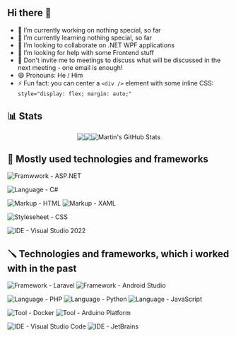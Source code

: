 ## Hi there 👋

- 🔭 I’m currently working on nothing special, so far
- 🌱 I’m currently learning nothing special, so far
- 👯 I’m looking to collaborate on .NET WPF applications
- 🤔 I’m looking for help with some Frontend stuff
- 💬 Don't invite me to meetings to discuss what will be discussed in the next meeting - one email is enough!
- 😄 Pronouns: He / Him
- ⚡ Fun fact: you can center a `<div />` element with some inline CSS: `style="display: flex; margin: auto;"`

## 📊 Stats
<div style="width: 100%; display: flex; flex-wrap: wrap; justify-content: center; margin: auto;">
  <img src="https://streak-stats.demolab.com?user=PixelPerfectMind&theme=solarized-dark&border_radius=10&date_format=j%20M%5B%20Y%5D&exclude_days=Sun%2CSat" />
  <img src="https://github-readme-stats.vercel.app/api/top-langs/?username=PixelPerfectMind&title_color=268bd2&text_color=b58900&icon_color=268bd2&bg_color=002b36&langs_count=5&layout=compact" /><br>
  <img src="https://github-readme-stats.vercel.app/api?username=PixelPerfectMind&show_icons=true&line_height=27&count_private=true&title_color=268bd2&text_color=b58900&icon_color=268bd2&bg_color=002b36" alt="Martin's GitHub Stats" />
</div>

## 🔧 Mostly used technologies and frameworks
![Framwwork - ASP.NET](https://img.shields.io/badge/Framework-ASP.NET-077a81?logo=.net&logoColor=white)

![Language - C#](https://img.shields.io/badge/Language-C%23-077a81?logo=sharp&logoColor=white)

![Markup - HTML](https://img.shields.io/badge/Markup-HTML-077a81?logo=html5&logoColor=white)
![Markup - XAML](https://img.shields.io/badge/Markup-XAML-077a81?logo=.net&logoColor=white)

![Styleseheet - CSS](https://img.shields.io/badge/Styleseheet-CSS-077a81?logo=css3&logoColor=white)

![IDE - Visual Studio 2022](https://img.shields.io/badge/IDE-Visual_Studio_2022-077a81)



## 🪛 Technologies and frameworks, which i worked with in the past
![Framework - Laravel](https://img.shields.io/badge/Framework-Laravel-877ddf?logo=laravel&logoColor=white)
![Framework - Android Studio](https://img.shields.io/badge/Framework-Android_Studio-877ddf?logo=android&logoColor=white)

![Language - PHP](https://img.shields.io/badge/Language-PHP-877ddf?logo=php&logoColor=white)
![Language - Python](https://img.shields.io/badge/Language-Python-877ddf?logo=python&logoColor=white)
![Language - JavaScript](https://img.shields.io/badge/Language-JavaScript-877ddf?logo=javascript&logoColor=white)

![Tool - Docker](https://img.shields.io/badge/Tool-Docker-877ddf?logo=docker&logoColor=white)
![Tool - Arduino Platform](https://img.shields.io/badge/Tool-Arduino_Platform-877ddf?logo=arduino&logoColor=white)

![IDE - Visual Studio Code](https://img.shields.io/badge/IDE-Visual_Studio_Code-877ddf?logo=vscodium&logoColor=white)
![IDE - JetBrains](https://img.shields.io/badge/IDE-JetBrains-877ddf?logo=jetbrains&logoColor=white)
